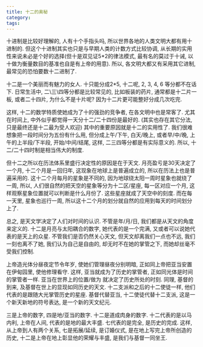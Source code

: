 ```yaml
---
title: 十二的奥秘
category:
tags:
---
```


十进制是比较好理解的, 人有十个手指头吗, 所以世界各地的人类文明大都有用十进制的. 但这个十进制其实也只是与早期人类的计数方式比较协调, 从长期的实用性来说未必是个好的选择(但十是双见证5*2的律法模式, 最有名的莫过于十诫, 以十做为衡量数目的基准也自是有上帝的用意). 所以, 各文明大都又有采用其它进制, 最常见的恐怕要数十二进制了.

十二是一个美丽而有魅力的女人. 十只能分成2*5, 十二呢, 2, 3, 4, 6 等分都不在话下. 日常生活中, 二\\三\\四等分都是比较常见的, 比如板装的药片, 通常都是十二片一板, 或者二十四片, 为什么不是十片呢? 因为十二片更可能整好分成几次吃完.

这样, 十二的数学特质使她成为了十的强劲的竞争者, 在各文明中也是常客了. 尤其在时间上, 中外似乎都觉得一天分十二/二十四份是最好的. (其实也存在其它分法, 只是最终还是十二最为受人欢迎) 其中的重要原因就是十二的实用性了. 我们很难想象把一段时间分为五份有什么用, 但分成上午/下午, 白天/晚上, 或者早/中/晚, 上午的上半段/下半段, 开始/中间/结尾, 这样, 二三四等分都是有实际意义的. 所以, 十二/二十四时制是相当伟大的制度.

但十二之所以在历法体系里盛行决定性的原因是在于天文. 月亮盈亏是30天决定了一个月, 十二个月是一回归年, 这现象在地球上是普遍成立的, 所以在历法上也是普遍采用的. 这十二个月每月的星象是不同的, 因为地球绕太阳一周时星象也就绕了一周, 所以, 人们很自然的把天空的星象等分为十二区/星座, 每一区对应一个月, 这样观察星象位置就可以判断是什么月份了. 这些星座就成了天空中的刻度. 而在每一天里, 星象也巡行一周, 所以这十二个月的划分就自然的应用到每天的时间划分上了.

总之, 是天文学决定了人们对时间的认识. 不管是年/月/日, 我们都是从天文的角度来定义的. 十二是月亮与太阳耦合的数字, 她代表的是一个完满, 又或者可以说她代表的是天上的众星. 不管我们是否仍然关心天文, 但天文却离我们一点也不远, 我们一刻也离不了她, 我们认为自己是自由的, 却无时不在她的掌管之下, 而她却丝毫不受我们控制.

上帝造光体分昼夜定节令年岁, 使她们管理昼夜分别明暗, 正如同上帝把亚当安置在伊甸园里, 使他修理看守. 这样, 亚当就成为了历史的掌管者, 正如同光体是时间的掌管者一样. 亚当在世界上的位置/做为 就决定了历史所处的时刻. 同理, 基督的到来, 及基督在世上的显现如同历史的天文.  十二支派和之后的十二使徒一样, 他们代表的是跟随大光掌管历史的星座. 基督代替亚当, 十二使徒代替十二支派, 这是一个新天新地的符号表达, 是一个新的天文纪元.

三是上帝的数字, 四是地/亚当的数字. 十二是道成肉身的数字. 十二代表的是以马内利, 上帝在人间, 代表的是地的最大丰盛. 七代表的是完全, 是历史的完成. 这样, 从上帝到人有两个关系, 七是拓展/延续, 是订婚仪式, 是在地上写完上帝所创造的历史, 十二是上帝在地上彰显他的荣耀与丰盛, 是我们与基督一同坐王.
